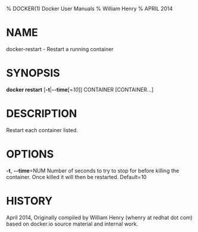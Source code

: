 % DOCKER(1) Docker User Manuals
% William Henry
% APRIL 2014
# NAME
docker-restart - Restart a running container

# SYNOPSIS
**docker restart** [**-t**|**--time**[=*10*]] CONTAINER [CONTAINER...]

# DESCRIPTION
Restart each container listed.

# OPTIONS
**-t**, **--time**=NUM
   Number of seconds to try to stop for before killing the container. Once
killed it will then be restarted. Default=10

# HISTORY
April 2014, Originally compiled by William Henry (whenry at redhat dot com)
based on docker.io source material and internal work.

